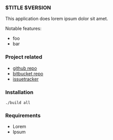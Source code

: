### $TITLE $VERSION

This application does lorem ipsum dolor sit amet.

Notable features:

* foo 
* bar 

### Project related

* [github repo](http://github.com/)
* [bitbucket repo](http://github.com/)
* [issuetracker](http://github.com/)

### Installation

    ./build all

### Requirements

* Lorem 
* Ipsum
